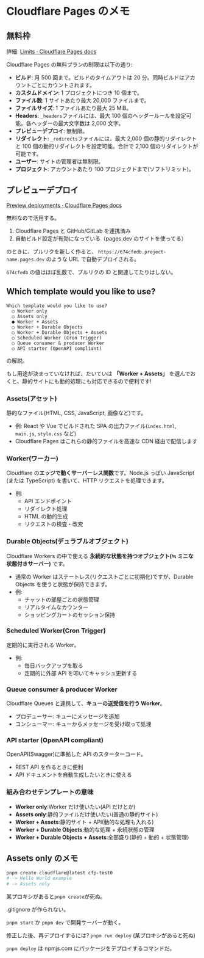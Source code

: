 # Cloudflare Pages のメモ

## 無料枠

詳細: [Limits · Cloudflare Pages docs](https://developers.cloudflare.com/pages/platform/limits/)

Cloudflare Pages の無料プランの制限は以下の通り:

- **ビルド**: 月 500 回まで。ビルドのタイムアウトは 20 分。同時ビルドはアカウントごとにカウントされます。
- **カスタムドメイン**: 1 プロジェクトにつき 10 個まで。
- **ファイル数**: 1 サイトあたり最大 20,000 ファイルまで。
- **ファイルサイズ**: 1 ファイルあたり最大 25 MiB。
- **Headers**: `_headers`ファイルには、最大 100 個のヘッダールールを設定可能。各ヘッダーの最大文字数は 2,000 文字。
- **プレビューデプロイ**: 無制限。
- **リダイレクト**: `_redirects`ファイルには、最大 2,000 個の静的リダイレクトと 100 個の動的リダイレクトを設定可能。合計で 2,100 個のリダイレクトが可能です。
- **ユーザー**: サイトの管理者は無制限。
- **プロジェクト**: アカウントあたり 100 プロジェクトまで(ソフトリミット)。

## プレビューデプロイ

[Preview deployments · Cloudflare Pages docs](https://developers.cloudflare.com/pages/configuration/preview-deployments/)

無料なので活用する。

1. Cloudflare Pages と GitHub/GitLab を連携済み
2. 自動ビルド設定が有効になっている（pages.dev のサイトを使ってる）

のときに、プルリクを新しく作ると、
`https://674cfedb.project-name.pages.dev`
のような URL で自動デプロイされる。

`674cfedb` の値はほぼ乱数で、プルリクの ID と関連してたりはしない。

## Which template would you like to use?

```text
Which template would you like to use?
  ○ Worker only
  ○ Assets only
  ● Worker + Assets
  ○ Worker + Durable Objects
  ○ Worker + Durable Objects + Assets
  ○ Scheduled Worker (Cron Trigger)
  ○ Queue consumer & producer Worker
  ○ API starter (OpenAPI compliant)
```

の解説。

もし用途が決まっていなければ、たいていは
**「Worker + Assets」** を選んでおくと、静的サイトにも動的処理にも対応できるので便利です!

### Assets(アセット)

静的なファイル(HTML, CSS, JavaScript, 画像など)です。

- 例: React や Vue でビルドされた SPA の出力ファイル(`index.html`, `main.js`, `style.css` など)
- Cloudflare Pages はこれらの静的ファイルを高速な CDN 経由で配信します

### Worker(ワーカー)

Cloudflare の**エッジで動くサーバーレス関数**です。Node.js っぽい JavaScript (または TypeScript) を書いて、HTTP リクエストを処理できます。

- 例:
  - API エンドポイント
  - リダイレクト処理
  - HTML の動的生成
  - リクエストの検査・改変

### Durable Objects(デュラブルオブジェクト)

Cloudflare Workers の中で使える **永続的な状態を持つオブジェクト(≒ ミニな状態付きサーバー)** です。

- 通常の Worker はステートレス(リクエストごとに初期化)ですが、Durable Objects を使うと状態が保持できます。
- 例:
  - チャットの部屋ごとの状態管理
  - リアルタイムなカウンター
  - ショッピングカートのセッション保持

### Scheduled Worker(Cron Trigger)

定期的に実行される Worker。

- 例:
  - 毎日バックアップを取る
  - 定期的に外部 API を叩いてキャッシュ更新する

### Queue consumer & producer Worker

Cloudflare Queues と連携して、**キューの送受信を行う Worker**。

- プロデューサー: キューにメッセージを追加
- コンシューマー: キューからメッセージを受け取って処理

### API starter (OpenAPI compliant)

OpenAPI(Swagger)に準拠した API のスターターコード。

- REST API を作るときに便利
- API ドキュメントを自動生成したいときに使える

### 組み合わせテンプレートの意味

- **Worker only**:Worker だけ使いたい(API だけとか)
- **Assets only**:静的ファイルだけ使いたい(普通の静的サイト)
- **Worker + Assets**:静的サイト + API(動的な処理も入れる)
- **Worker + Durable Objects**:動的な処理 + 永続状態の管理
- **Worker + Durable Objects + Assets**:全部盛り(静的 + 動的 + 状態管理)

## Assets only のメモ

```sh
pnpm create cloudflare@latest cfp-test0
# -> Hello World example
# -> Assets only
```

某プロキシがあると`pnpm create`が死ぬ。

.gitignore が作られない。

`pnpm start` か `pnpm dev` で開発サーバーが動く。

修正した後、再デプロイするには?
`pnpm run deploy` (某プロキシがあると死ぬ)

`pnpm deploy` は npmjs.com にパッケージをデプロイするコマンドだ。
